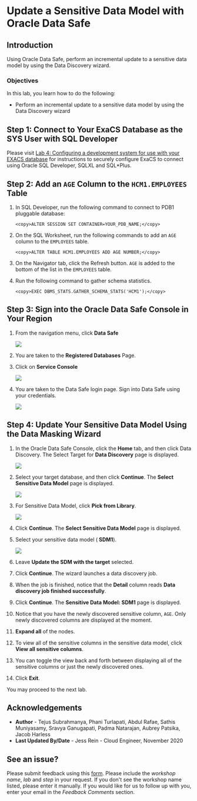 # Update a Sensitive Data Model with Oracle Data Safe

## Introduction
Using Oracle Data Safe, perform an incremental update to a sensitive data model by using the Data Discovery wizard.

### Objectives

In this lab, you learn how to do the following:
* Perform an incremental update to a sensitive data model by using the Data Discovery wizard

## **Step 1:** Connect to Your ExaCS Database as the SYS User with SQL Developer

Please visit [Lab 4: Configuring a development system for use with your EXACS database](?lab=lab-4-configure-development-system-for-use) for instructions to securely configure ExaCS to connect using Oracle SQL Developer, SQLXL and SQL*Plus.

## **Step 2:** Add an `AGE` Column to the `HCM1.EMPLOYEES` Table

1. In SQL Developer, run the following command to connect to PDB1 pluggable database:

    ```
    <copy>ALTER SESSION SET CONTAINER=YOUR_PDB_NAME;</copy>
    ```

2. On the SQL Worksheet, run the following commands to add an `AGE` column to the `EMPLOYEES` table.

    ```
    <copy>ALTER TABLE HCM1.EMPLOYEES ADD AGE NUMBER;</copy>
    ```

3. On the Navigator tab, click the Refresh button. `AGE` is added to the bottom of the list in the `EMPLOYEES` table.

4. Run the following command to gather schema statistics.

    ```
    <copy>EXEC DBMS_STATS.GATHER_SCHEMA_STATS('HCM1');</copy>
    ```

## **Step 3:** Sign into the Oracle Data Safe Console in Your Region

1. From the navigation menu, click **Data Safe**

    ![](./images/dbsec/datasafe/login/navigation.png " ")

2. You are taken to the **Registered Databases** Page.

3. Click on **Service Console**

    ![](./images/dbsec/datasafe/login/service-console.png " ")

4. You are taken to the Data Safe login page. Sign into Data Safe using your credentials.

    ![](./images/dbsec/datasafe/login/sign-in.png " ")

## **Step 4:** Update Your Sensitive Data Model Using the Data Masking Wizard

1. In the Oracle Data Safe Console, click the **Home** tab, and then click Data Discovery. The Select Target for **Data Discovery** page is displayed.

    ![](./images/dbsec/datasafe/discovery/discovery-nav.png " ")

2. Select your target database, and then click **Continue**. The **Select Sensitive Data Model** page is displayed.

    ![](./images/dbsec/datasafe/discovery/discovery-target2.png " ")

3. For Sensitive Data Model, click **Pick from Library**.

    ![](./images/dbsec/datasafe/discovery/library-pick.png " ")

4. Click **Continue**. The **Select Sensitive Data Model** page is displayed.

5. Select your sensitive data model (**<username> SDM1**).

    ![](./images/dbsec/datasafe/discovery/select-target2.png " ")

6. Leave **Update the SDM with the target** selected.

7. Click **Continue**. The wizard launches a data discovery job.

8. When the job is finished, notice that the **Detail** column reads **Data discovery job finished successfully**.

9. Click **Continue**. The **Sensitive Data Model: <username> SDM1** page is displayed.

10. Notice that you have the newly discovered sensitive column, `AGE`. Only newly discovered columns are displayed at the moment.

11. **Expand all** of the nodes.

12. To view all of the sensitive columns in the sensitive data model, click **View all sensitive columns**.

13. You can toggle the view back and forth between displaying all of the sensitive columns or just the newly discovered ones.

14. Click **Exit**.

You may proceed to the next lab.

## Acknowledgements

- **Author** - Tejus Subrahmanya, Phani Turlapati, Abdul Rafae, Sathis Muniyasamy, Sravya Ganugapati, Padma Natarajan, Aubrey Patsika, Jacob Harless
- **Last Updated By/Date** - Jess Rein - Cloud Engineer, November 2020

## See an issue?
Please submit feedback using this [form](https://apexapps.oracle.com/pls/apex/f?p=133:1:::::P1_FEEDBACK:1). Please include the *workshop name*, *lab* and *step* in your request.  If you don't see the workshop name listed, please enter it manually. If you would like for us to follow up with you, enter your email in the *Feedback Comments* section.
